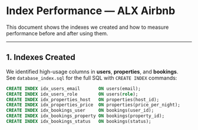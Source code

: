 # Index Performance — ALX Airbnb

This document shows the indexes we created and how to measure performance before and after using them.

---

## 1. Indexes Created
We identified high-usage columns in **users**, **properties**, and **bookings**.  
See `database_index.sql` for the full SQL with `CREATE INDEX` commands:

```sql
CREATE INDEX idx_users_email       ON users(email);
CREATE INDEX idx_users_role        ON users(role);
CREATE INDEX idx_properties_host   ON properties(host_id);
CREATE INDEX idx_properties_price  ON properties(price_per_night);
CREATE INDEX idx_bookings_user     ON bookings(user_id);
CREATE INDEX idx_bookings_property ON bookings(property_id);
CREATE INDEX idx_bookings_status   ON bookings(status);
